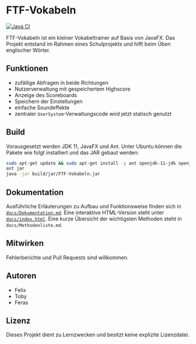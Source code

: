 # FTF-Vokabeln

[![Java CI](https://github.com/Chaosfelix4451/FTF-Vokabeln/actions/workflows/ant.yml/badge.svg)](https://github.com/Chaosfelix4451/FTF-Vokabeln/actions/workflows/ant.yml)

FTF-Vokabeln ist ein kleiner Vokabeltrainer auf Basis von JavaFX. Das Projekt entstand im Rahmen eines Schulprojekts und hilft beim Üben englischer Wörter.

## Funktionen

- zufällige Abfragen in beide Richtungen
- Nutzerverwaltung mit gespeichertem Highscore
- Anzeige des Scoreboards
- Speichern der Einstellungen
- einfache Soundeffekte
- zentraler `UserSystem`-Verwaltungscode wird jetzt statisch genutzt

## Build

Vorausgesetzt werden JDK 11, JavaFX und Ant. Unter Ubuntu können die Pakete wie folgt installiert und das JAR gebaut werden:

```bash
sudo apt-get update && sudo apt-get install -y ant openjdk-11-jdk openjfx
ant jar
java -jar build/jar/FTF-Vokabeln.jar
```

## Dokumentation

Ausführliche Erläuterungen zu Aufbau und Funktionsweise finden sich in
[`docs/Dokumentation.md`](docs/Dokumentation.md). Eine interaktive HTML-Version
steht unter [`docs/index.html`](docs/index.html). Eine kurze Übersicht der
wichtigsten Methoden steht in `docs/Methodenliste.md`.

## Mitwirken

Fehlerberichte und Pull Requests sind willkommen.

## Autoren

- Felix
- Toby
- Feras

## Lizenz

Dieses Projekt dient zu Lernzwecken und besitzt keine explizite Lizenzdatei.

